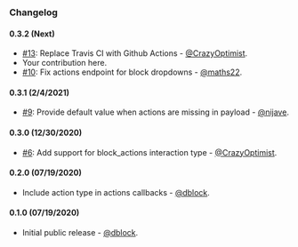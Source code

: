 ### Changelog

#### 0.3.2 (Next)

* [#13](https://github.com/slack-ruby/slack-ruby-bot-server-events/pull/13): Replace Travis CI with Github Actions - [@CrazyOptimist](https://github.com/CrazyOptimist).
* Your contribution here.
* [#10](https://github.com/slack-ruby/slack-ruby-bot-server-events/pull/10): Fix actions endpoint for block dropdowns - [@maths22](https://github.com/maths22).

#### 0.3.1 (2/4/2021)

* [#9](https://github.com/slack-ruby/slack-ruby-bot-server-events/pull/9): Provide default value when actions are missing in payload - [@nijave](https://github.com/nijave).

#### 0.3.0 (12/30/2020)

* [#6](https://github.com/slack-ruby/slack-ruby-bot-server-events/pull/6): Add support for block_actions interaction type - [@CrazyOptimist](https://github.com/CrazyOptimist).

#### 0.2.0 (07/19/2020)

* Include action type in actions callbacks - [@dblock](https://github.com/dblock).

#### 0.1.0 (07/19/2020)

* Initial public release - [@dblock](https://github.com/dblock).
